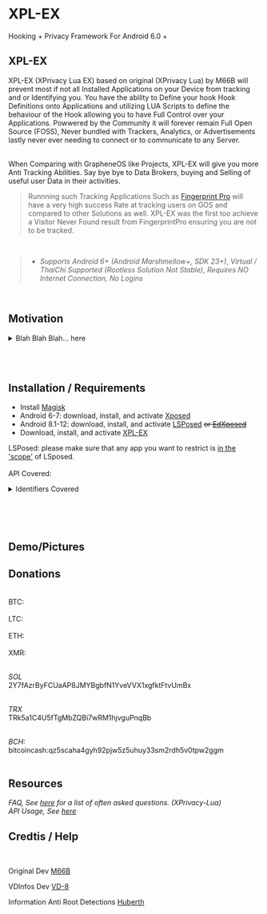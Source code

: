 # XPL-EX
Hooking + Privacy Framework For Android 6.0 +<br>

XPL-EX
------------
XPL-EX (XPrivacy Lua EX) based on original (XPrivacy Lua) by M66B will prevent most if not all Installed Applications on your Device from tracking and or Identifying you. You have the ability to Define your hook Hook Definitions onto Applications and utilizing LUA Scripts to define the behaviour of the Hook allowing you to have Full Control over your Applications. Powwered by the Community it will forever remain Full Open Source (FOSS), Never bundled with Trackers, Analytics, or Advertisements lastly never ever needing to connect or to communicate to any Server.<br><br>

When Comparing with GrapheneOS like Projects, XPL-EX will give you more Anti Tracking Abilities. Say bye bye to Data Brokers, buying and Selling of useful user Data in their activities.
> Runnning such Tracking Applications Such as  [Fingerprint Pro](https://play.google.com/store/apps/details?id=com.fingerprintjs.android.fpjs_pro_demo&hl=en_US) will have a very high success Rate at tracking users on GOS and compared to other Solutions as well. XPL-EX was the first too achieve a Visitor Never Found result from FingerprintPro ensuring you are not to be tracked.

<br>

> * *Supports Android 6+ (Android Marshmellow+, SDK 23+)*, *Virtual / ThaiChi Supported (Rootless Solution Not Stable)*,  *Requires NO Internet Connection, No Logins*

<br>

Motivation
------------

<details>
<summary>Blah Blah Blah... here </summary>
  Some reason I have always been Schizo from a young age. That being Said when Growing up I always wanted an Application for Xposed that would be the ultimate All in One Solutions for manipulating your Device Identifiers from Applications. During these Times many years ago I would Layer as Many Xposed Modules over to Spoof as Many IDs, rendering a lot of instability, all the while these Applications to Spoof your Device Identifiers also had Advertisements and Tracking built into the App how Ironic.<br><br>
Many years later here I am, following in the path of the Computer, Ive become less paranoid now as I am trying to be a more open person. I still had a vision and when I Seen M66B will Discontinue XPrivacyLua my I seized the moment to use this app for a base of what I visioned.<br>
Now with the support from the Community, I shall build a Powerful Application that will ensure tracking from Applications, all the while being FOSS, Free, No Analytics, No Ads...<br>
Many changes were made (100k+ Lines of Code Contributed many more Modified) to make it into the monster it is Now. If an Application Somehow Slips through, I spend many Hours and Days Reverse Engineering these Applications to ensure XPL-EX will always succeed in making you un identifiable.<br><br><br>

<div align="center"> My name is ObbedCode, join me on this Adventure giving Privacy back to the Users, and giving a big F*ck you to Big Data, and the Three letter agencies. Much love <3 </div><br>
</details>

<br><br>
Installation / Requirements
------------

* Install [Magisk](https://www.xda-developers.com/how-to-install-magisk/)
* Android 6-7: download, install, and activate [Xposed](http://forum.xda-developers.com/xposed)
* Android 8.1-12: download, install, and activate [LSPosed](https://forum.xda-developers.com/t/lsposed-xposed-framework-8-0-11-0-edxposed-alternetive.4228973/) ~~or [EdXposed](https://forum.xda-developers.com/t/official-edxposed-the-successor-of-xposed-oreo-pie-q-r-2020-07-19.4070199)~~
* Download, install, and activate [XPL-EX]()

LSPosed: please make sure that any app you want to restrict is [in the 'scope'](https://github.com/LSPosed/LSPosed/wiki/How-to-use-it#install--activate-modules) of LSposed.
<br><br>
API Covered:

<details>
  <summary>Identifiers Covered</summary>

<br><br>These are the list of SOME of the Data that is and can be Spoofed via XPL-EX. Within each Item being Spoofed will also tell you at what Level the Hooks are at.<br>

- Android ID
    - Api Hook
        - Settings (Secure)
    - Cache Hook
        - Named Value Cache
    - IPC Hook
        - Content Resolver
- Advertising ID (Google)
    - Api Hook
        - Constructor & "getId"
    - IPC Hook
        - Binder Proxy
- GSF ID (Google Services Framework ID)
    - IPC Hook
        - Content Resolver (query)
- AppSetId
    - Api Hook
        - Constructor & "getId"
    - IPC Hook
        - Binder "execTransact"
- DRM
    - Api Hook
        - MediaDRM
- Open Anonymous IDs (OAID) and (VAID, AAID, UDID)
    - Api Hook
        - Settings (Secure, System, Global) & MiuiSettings
        - KeyguardManager
    - IPC Hook
        - IdProviderImpl
        - Facebook
        - Amazon
        - Samsung
        - Asus
        - Lenovo
        - Xiaomi
- Boot ID (proc/sys/kernel/random/boot_id)
    - Api Hook
        - Libcore
        - Shell "exec" with "cat"
- Serial Numbers
    - Api Hook
        - build.prop Properties (shell & apis)
        - Build Field
- MAC Address, SSID, BSSID, IP Addresses (IPv4 & IPv6) and Network Info
    - Parcel and Constructor
- IMEI/MEID, SIM Serial, ICC ID, Phone Numbers (LAC & CID)
    - Service Hook
- Time Stamps (File and Application Install & Update TimeStamps)
    - STAT (Shell & Apis)
    - File (Android & Java NIO)
- Sensors (Hide)
    - For more Control please Refer to use [Sensor Disabler](https://github.com/wardellbagby/sensor-disabler)
- UUID Named Files with UUIDs
- Charging Cycles


<br><br>Many More things as well not yet defined!!!<br><br>



To have a more Fine Tuning over Controlling the List of Applications that Certain apps Can see please refer to use [HMA (HideMyAppList)](https://github.com/Dr-TSNG/Hide-My-Applist)<br>
To Spoof your GPS Location please use [GPS Setter](https://github.com/jqssun/android-gps-setter)<br>
For best Android Ad Blocker [AdAway](https://adaway.org/)<br>
For great Firewall Solution stronger than as Simple Permission Based Firewall (cough cough *GOS*) use [InviZible](https://github.com/Gedsh/InviZible)<br>
For the best App Manager (Block Services, Startup and Much More) use [AppManager](https://github.com/MuntashirAkon/AppManager)<br>
To Freeze and or Disable Apps / Block use [Hail](https://github.com/aistra0528/Hail)<br>
To Block Microphone Access [PilferShush Jammer](https://github.com/kaputnikGo/PilferShushJammer)<br>
To Turn off All Sensors on the Device at Once use [Sensors Off](https://github.com/LinerSRT/SensorsOff)<br>
To Check Information on your Apps including Tracking SDK and Libraries use [LibChecker](https://github.com/LibChecker/LibChecker)<br>
Chromium based Browser [Cromite](https://github.com/uazo/cromite)<br>
Favorite Wallet (No KYC and has Swaps) [Cake Wallet](https://github.com/cake-tech/cake_wallet)<br>
For the best Secure Chatting App (Signal Fork) [Molly](https://molly.im/)<br>
PlayStore Alternative (Aurora Store)[https://github.com/whyorean/AuroraStore]
Modifying your Router Firmware use of course [OpenWRT](https://openwrt.org/)<br>


</details>


<br><br><br>


Demo/Pictures
------------


Donations
------------
<br>
BTC:
<br><br>
LTC:
<br><br>
ETH:
<br><br>
XMR:
<br><br>

*SOL*
<br>
2Y7fAzrByFCUaAP8JMYBgbfN1YveVVX1xgfktFtvUmBx
<br><br>

*TRX*
<br>
TRk5a1C4U5fTgMbZQBi7wRM1hjvguPnqBb
<br><br>

*BCH:*
<br>
bitcoincash:qz5scaha4gyh92pjw5z5uhuy33sm2rdh5v0tpw2ggm
<br><br>

Resources
------------
*FAQ, See [here](https://github.com/0bbedCode/XPL-EX/blob/master/FAQ.md) for a list of often asked questions. (XPrivacy-Lua)* <br>
*API Usage, See [here]()*



Credtis / Help
------------

<br>

Original Dev [M66B](https://github.com/M66B)
<br>

VDInfos Dev [VD-8](https://github.com/VD171/VD-Infos)
<br>

Information Anti Root Detections [Huberth](https://)






